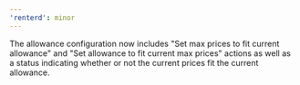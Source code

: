 ```yaml
---
'renterd': minor
---
```


The allowance configuration now includes "Set max prices to fit current allowance" and "Set allowance to fit current max prices" actions as well as a status indicating whether or not the current prices fit the current allowance.
